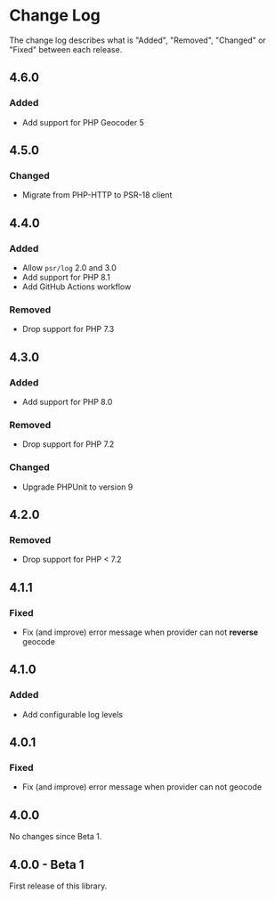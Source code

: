 # Change Log

The change log describes what is "Added", "Removed", "Changed" or "Fixed" between each release.

## 4.6.0

### Added

- Add support for PHP Geocoder 5

## 4.5.0

### Changed

- Migrate from PHP-HTTP to PSR-18 client

## 4.4.0

### Added

- Allow `psr/log` 2.0 and 3.0
- Add support for PHP 8.1
- Add GitHub Actions workflow

### Removed

- Drop support for PHP 7.3

## 4.3.0

### Added

- Add support for PHP 8.0

### Removed

- Drop support for PHP 7.2

### Changed

- Upgrade PHPUnit to version 9

## 4.2.0

### Removed

- Drop support for PHP < 7.2

## 4.1.1

### Fixed

- Fix (and improve) error message when provider can not **reverse** geocode

## 4.1.0

### Added

- Add configurable log levels

## 4.0.1

### Fixed

- Fix (and improve) error message when provider can not geocode

## 4.0.0

No changes since Beta 1.

## 4.0.0 - Beta 1

First release of this library.
